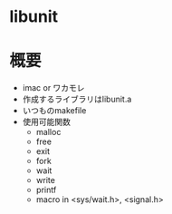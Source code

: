 # libunit

# 概要

- imac or ワカモレ
- 作成するライブラリはlibunit.a
- いつものmakefile
- 使用可能関数
  - malloc
  - free
  - exit
  - fork
  - wait
  - write
  - printf
  - macro in <sys/wait.h>, <signal.h>
